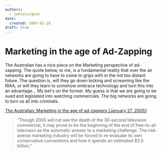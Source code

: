 ```yaml
---
authors:
  - johnsturgeon
date:
  created: 2005-01-28
draft: true
---
```


# Marketing in the age of Ad-Zapping

The Australian has a nice piece on the Marketing perspective of ad-zapping. The quote below, to me, is a fundamental reality that over the air networks are going to have to come to grips with in the not too distant future. The question is, will they go down kicking and screaming like the RIAA, or will they learn to somehow embrace technology and turn this into an advantage... My bet's on the former. My guess is that we are going to be sued and legislated into watching commercials. The big networks are going to turn us all into criminals.  
  
[The Australian: Marketing in the age of ad-zappers \[January 27, 2005\]](http://www.theaustralian.news.com.au/common/story_page/0,5744,12059048%255E7582,00.html):  

> "Though 2005 will not see the death of the 30-second television commercial, it may prove to be the beginning of the end of free-to-air television as the automatic answer to a marketing challenge. The risk-averse marketing industry will be forced to re-evaluate its own conservative conventions and how it spends an estimated $3.5 billion."
